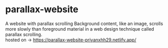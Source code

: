 # parallax-website
A website with parallax scrolling Background content, like an image, scrolls more slowly than foreground material in a web design technique called parallax scrolling.   
hosted on -> https://parallax-website-priyanxhh29.netlify.app/
